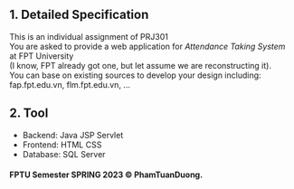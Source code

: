 
## 1. Detailed Specification
This is an individual assignment of PRJ301\
You are asked to provide a web application for *Attendance Taking System* at FPT University\
(I know, FPT already got one, but let assume we are reconstructing it).\
You can base on existing sources to develop your design including: fap.fpt.edu.vn, flm.fpt.edu.vn, ...
## 2. Tool
* Backend: Java JSP Servlet
* Frontend: HTML CSS 
* Database: SQL Server
#### FPTU Semester SPRING 2023 © PhamTuanDuong.
